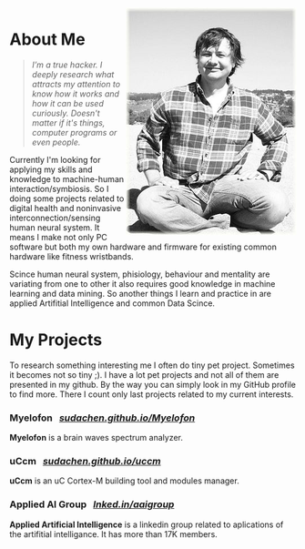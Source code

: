 

<img align="right" class="padding_20" src="assets/me.jpg">

# About Me

> _I’m a true hacker. I deeply research what attracts my attention to know how it works and how it can be used curiously. Doesn't matter if it's things, computer programs or even people._

Currently I'm looking for applying my skills and knowledge to machine-human interaction/symbiosis. So I doing some projects related to digital health and noninvasive interconnection/sensing human neural system. It means I make not only PC software but both my own hardware and firmware for existing common hardware like fitness wristbands. 

Scince human neural system, phisiology, behaviour and mentality are variating from one to other it also requires good knowledge in machine learning and data mining. So another things I learn and practice in are applied Artifitial Intelligence and common Data Scince.

# My Projects

To research something interesting me I often do tiny pet project. Sometimes it becomes not so tiny ;). I have a lot pet projects and not all of them are presented in my github. By the way you can simply look in my GitHub profile to find more. There I count only last projects related to my current interests.

### Myelofon &nbsp; _[sudachen.github.io/Myelofon](https://sudachen.github.io/Myelofon)_
**Myelofon** is a brain waves spectrum analyzer.

### uCcm &nbsp; _[sudachen.github.io/uccm](https://sudachen.github.io/uccm)_
**uCcm** is an uC Cortex-M building tool and modules manager.

### Applied AI Group &nbsp; _[lnked.in/aaigroup](https://lnked.in/aaigroup)_
**Applied Artificial Intelligence** is a linkedin group related to aplications of the artifitial intelligance. It has more than 17K members.
